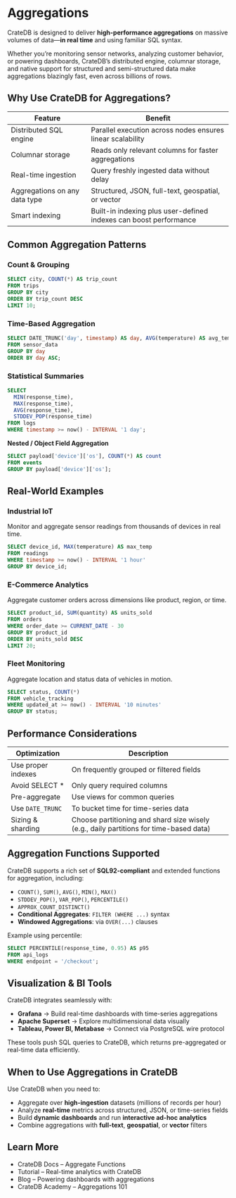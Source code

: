 # Aggregations

CrateDB is designed to deliver **high-performance aggregations** on massive volumes of data—**in real time** and using familiar SQL syntax.

Whether you’re monitoring sensor networks, analyzing customer behavior, or powering dashboards, CrateDB’s distributed engine, columnar storage, and native support for structured and semi-structured data make aggregations blazingly fast, even across billions of rows.



## Why Use CrateDB for Aggregations?

| Feature                       | Benefit                                                                 |
| ----------------------------- | ----------------------------------------------------------------------- |
| Distributed SQL engine        | Parallel execution across nodes ensures linear scalability              |
| Columnar storage              | Reads only relevant columns for faster aggregations                     |
| Real-time ingestion           | Query freshly ingested data without delay                               |
| Aggregations on any data type | Structured, JSON, full-text, geospatial, or vector                      |
| Smart indexing                | Built-in indexing plus user-defined indexes can boost performance       |



## Common Aggregation Patterns

### **Count & Grouping**

```sql
SELECT city, COUNT(*) AS trip_count
FROM trips
GROUP BY city
ORDER BY trip_count DESC
LIMIT 10;
```

### **Time-Based Aggregation**

```sql
SELECT DATE_TRUNC('day', timestamp) AS day, AVG(temperature) AS avg_temp
FROM sensor_data
GROUP BY day
ORDER BY day ASC;
```

### **Statistical Summaries**

```sql
SELECT
  MIN(response_time),
  MAX(response_time),
  AVG(response_time),
  STDDEV_POP(response_time)
FROM logs
WHERE timestamp >= now() - INTERVAL '1 day';
```

**Nested / Object Field Aggregation**

```sql
SELECT payload['device']['os'], COUNT(*) AS count
FROM events
GROUP BY payload['device']['os'];
```



## Real-World Examples

### **Industrial IoT**

Monitor and aggregate sensor readings from thousands of devices in real time.

```sql
SELECT device_id, MAX(temperature) AS max_temp
FROM readings
WHERE timestamp >= now() - INTERVAL '1 hour'
GROUP BY device_id;
```

### **E-Commerce Analytics**

Aggregate customer orders across dimensions like product, region, or time.

```sql
SELECT product_id, SUM(quantity) AS units_sold
FROM orders
WHERE order_date >= CURRENT_DATE - 30
GROUP BY product_id
ORDER BY units_sold DESC
LIMIT 20;
```

### **Fleet Monitoring**

Aggregate location and status data of vehicles in motion.

```sql
SELECT status, COUNT(*)
FROM vehicle_tracking
WHERE updated_at >= now() - INTERVAL '10 minutes'
GROUP BY status;
```



## Performance Considerations

| Optimization       | Description                                                                            |
| ------------------ | -------------------------------------------------------------------------------------- |
| Use proper indexes | On frequently grouped or filtered fields                                               |
| Avoid SELECT \*    | Only query required columns                                                            |
| Pre-aggregate      | Use views for common queries                                                           |
| Use `DATE_TRUNC`   | To bucket time for time-series data                                                    |
| Sizing & sharding  | Choose partitioning and shard size wisely (e.g., daily partitions for time-based data) |



## Aggregation Functions Supported

CrateDB supports a rich set of **SQL92-compliant** and extended functions for aggregation, including:

* `COUNT()`, `SUM()`, `AVG()`, `MIN()`, `MAX()`
* `STDDEV_POP()`, `VAR_POP()`, `PERCENTILE()`
* `APPROX_COUNT_DISTINCT()`
* **Conditional Aggregates**: `FILTER (WHERE ...)` syntax
* **Windowed Aggregations**: via `OVER(...)` clauses

Example using percentile:

```sql
SELECT PERCENTILE(response_time, 0.95) AS p95
FROM api_logs
WHERE endpoint = '/checkout';
```



## Visualization & BI Tools

CrateDB integrates seamlessly with:

* **Grafana** → Build real-time dashboards with time-series aggregations
* **Apache Superset** → Explore multidimensional data visually
* **Tableau, Power BI, Metabase** → Connect via PostgreSQL wire protocol

These tools push SQL queries to CrateDB, which returns pre-aggregated or real-time data efficiently.



## When to Use Aggregations in CrateDB

Use CrateDB when you need to:

* Aggregate over **high-ingestion** datasets (millions of records per hour)
* Analyze **real-time** metrics across structured, JSON, or time-series fields
* Build **dynamic dashboards** and run **interactive ad-hoc analytics**
* Combine aggregations with **full-text**, **geospatial**, or **vector** filters



## Learn More

* CrateDB Docs – Aggregate Functions
* Tutorial – Real-time analytics with CrateDB
* Blog – Powering dashboards with aggregations
* CrateDB Academy – Aggregations 101
